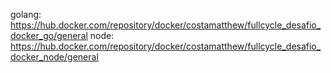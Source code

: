 golang: https://hub.docker.com/repository/docker/costamatthew/fullcycle_desafio_docker_go/general
node: https://hub.docker.com/repository/docker/costamatthew/fullcycle_desafio_docker_node/general
